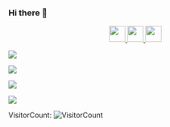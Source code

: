 ### Hi there 👋


<div align="center">
        <a href="https://www.linkedin.com/in/smss/">
            <img src="https://cdn-icons-png.flaticon.com/512/145/145807.png" width=32/>
        </a>
        <a href="https://t.me/DemoIisher">
            <img src="https://upload.wikimedia.org/wikipedia/commons/thumb/8/82/Telegram_logo.svg/2048px-Telegram_logo.svg.png" width=32>
        </a>
        <a href="https://codeforces.com/profile/ThePilgrim">
            <img src="https://cdn.iconscout.com/icon/free/png-256/code-forces-3629285-3031869.png" width=32>
        </a>
        
</div>


![](https://github-readme-stats.vercel.app/api?username=SmsS4&show_icons=true&count_private=true&theme=darcula&hide_border=true&bg_color=00000000)

![](https://github-readme-streak-stats.herokuapp.com/?user=SmsS4&theme=darcula&hide_border=true&background=FFFFFF00)

![](https://github-readme-stats.vercel.app/api/top-langs/?username=smss4&layout=compact&langs_count=10&hide=css,javascript&hide_border=true&bg_color=00000000&theme=darcula)

![](https://raw.githubusercontent.com/JoeyBling/JoeyBling/master/pic/pusheencode.gif)



VisitorCount:
![VisitorCount](https://profile-counter.glitch.me/SmsS4/count.svg)
